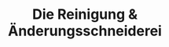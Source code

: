 ---
title: "Die Reinigung & Änderungsschneiderei"
url: /muenchen/die-reinigung-und-aenderungsschneiderei/
shop: Wäscherei
---